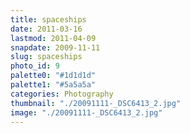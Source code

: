 ```yaml
---
title: spaceships
date: 2011-03-16
lastmod: 2011-04-09
snapdate: 2009-11-11
slug: spaceships
photo_id: 9
palette0: "#1d1d1d"
palette1: "#5a5a5a"
categories: Photography
thumbnail: "./20091111-_DSC6413_2.jpg"
image: "./20091111-_DSC6413_2.jpg"
---
```

